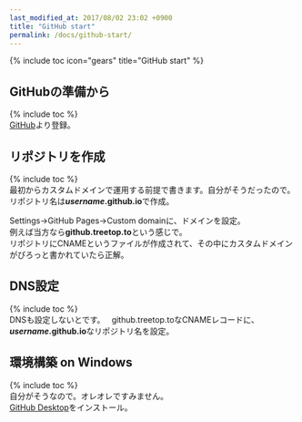 ```yaml
---
last_modified_at: 2017/08/02 23:02 +0900
title: "GitHub start"
permalink: /docs/github-start/
---
```

{% include toc icon="gears" title="GitHub start" %}
## GitHubの準備から
{% include toc %}   
[GitHub](https://github.com/)より登録。

## リポジトリを作成
{% include toc %}   
最初からカスタムドメインで運用する前提で書きます。自分がそうだったので。   
リポジトリ名は***username*.github.io**で作成。

Settings→GitHub Pages→Custom domainに、ドメインを設定。   
例えば当方なら**github.treetop.to**という感じで。   
リポジトリにCNAMEというファイルが作成されて、その中にカスタムドメインがぴろっと書かれていたら正解。

## DNS設定
{% include toc %}   
DNSも設定しないとです。   
github.treetop.toなCNAMEレコードに、***username*.github.io**なリポジトリ名を設定。

## 環境構築 on Windows
{% include toc %}   
自分がそうなので。オレオレですみません。   
[GitHub Desktop](https://desktop.github.com/)をインストール。

